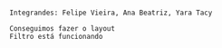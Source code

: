 ```Trabalho em grupo Labe-commerce

Integrandes: Felipe Vieira, Ana Beatriz, Yara Tacy 

Conseguimos fazer o layout 
Filtro está funcionando


